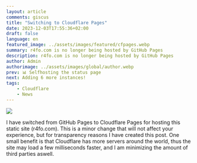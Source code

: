 ```yaml
---
layout: article
comments: giscus
title: "Switching to Cloudflare Pages"
date: 2023-12-03T17:55:36+02:00
draft: false
language: en
featured_image: ../assets/images/featured/cfpages.webp
summary: r4fo.com is no longer being hosted by GitHub Pages
description: r4fo.com is no longer being hosted by GitHub Pages
author: Admin
authorimage: ../assets/images/global/author.webp
prev: 📊 Selfhosting the status page
next: Adding 6 more instances!
tags:
    - Cloudflare
    - News
---
```


![](/assets/images/featured/cfpages.webp)

I have switched from GitHub Pages to Cloudflare Pages for hosting this static site (r4fo.com). This is a minor change that will not affect your experience, but for transparency reasons I have created this post. One small benefit is that Cloudflare has more servers around the world, thus the site may load a few milliseconds faster, and I am minimizing the amount of third parties aswell.